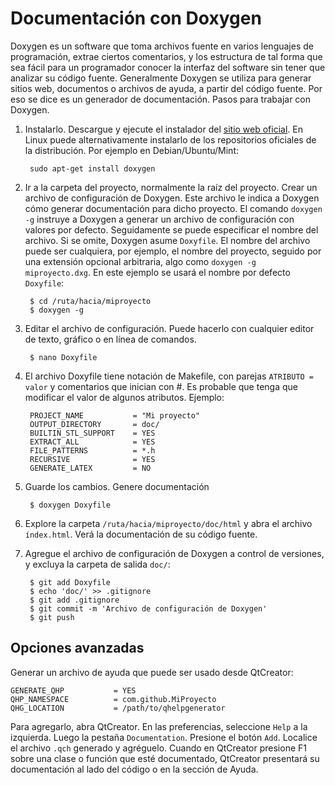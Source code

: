 # Documentación con Doxygen

Doxygen es un software que toma archivos fuente en varios lenguajes de programación, extrae ciertos comentarios, y los estructura de tal forma que sea fácil para un programador conocer la interfaz del software sin tener que analizar su código fuente. Generalmente Doxygen se utiliza para generar sitios web, documentos o archivos de ayuda, a partir del código fuente. Por eso se dice es un generador de documentación. Pasos para trabajar con Doxygen.

1. Instalarlo. Descargue y ejecute el instalador del [sitio web oficial](www.doxygen.org). En Linux puede alternativamente instalarlo de los repositorios oficiales de la distribución. Por ejemplo en Debian/Ubuntu/Mint:

		sudo apt-get install doxygen
	
2. Ir a la carpeta del proyecto, normalmente la raíz del proyecto. Crear un archivo de configuración de Doxygen. Este archivo le indica a Doxygen cómo generar documentación para dicho proyecto. El comando `doxygen -g` instruye a Doxygen a generar un archivo de configuración con valores por defecto. Seguidamente se puede especificar el nombre del archivo. Si se omite, Doxygen asume `Doxyfile`. El nombre del archivo puede ser cualquiera, por ejemplo, el nombre del proyecto, seguido por una extensión opcional arbitraria, algo como `doxygen -g miproyecto.dxg`. En este ejemplo se usará el nombre por defecto `Doxyfile`:

		$ cd /ruta/hacia/miproyecto
		$ doxygen -g

3. Editar el archivo de configuración. Puede hacerlo con cualquier editor de texto, gráfico o en línea de comandos.

		$ nano Doxyfile
		
4. El archivo Doxyfile tiene notación de Makefile, con parejas `ATRIBUTO = valor` y comentarios que inician con #. Es probable que tenga que modificar el valor de algunos atributos. Ejemplo:

		PROJECT_NAME           = "Mi proyecto"
		OUTPUT_DIRECTORY       = doc/
		BUILTIN_STL_SUPPORT    = YES
		EXTRACT_ALL            = YES
		FILE_PATTERNS          = *.h
		RECURSIVE              = YES
		GENERATE_LATEX         = NO

5. Guarde los cambios. Genere documentación

		$ doxygen Doxyfile
		
6. Explore la carpeta `/ruta/hacia/miproyecto/doc/html` y abra el archivo `índex.html`. Verá la documentación de su código fuente.

7. Agregue el archivo de configuración de Doxygen a control de versiones, y excluya la carpeta de salida `doc/`:

		$ git add Doxyfile
		$ echo 'doc/' >> .gitignore
		$ git add .gitignore
		$ git commit -m 'Archivo de configuración de Doxygen'
		$ git push


## Opciones avanzadas

Generar un archivo de ayuda que puede ser usado desde QtCreator:
	
	GENERATE_QHP           = YES
	QHP_NAMESPACE          = com.github.MiProyecto
	QHG_LOCATION           = /path/to/qhelpgenerator

Para agregarlo, abra QtCreator. En las preferencias, seleccione `Help` a la izquierda. Luego la pestaña `Documentation`. Presione el botón `Add`. Localice el archivo `.qch` generado y agréguelo. Cuando en QtCreator presione F1 sobre una clase o función que esté documentado, QtCreator presentará su documentación al lado del código o en la sección de Ayuda.

